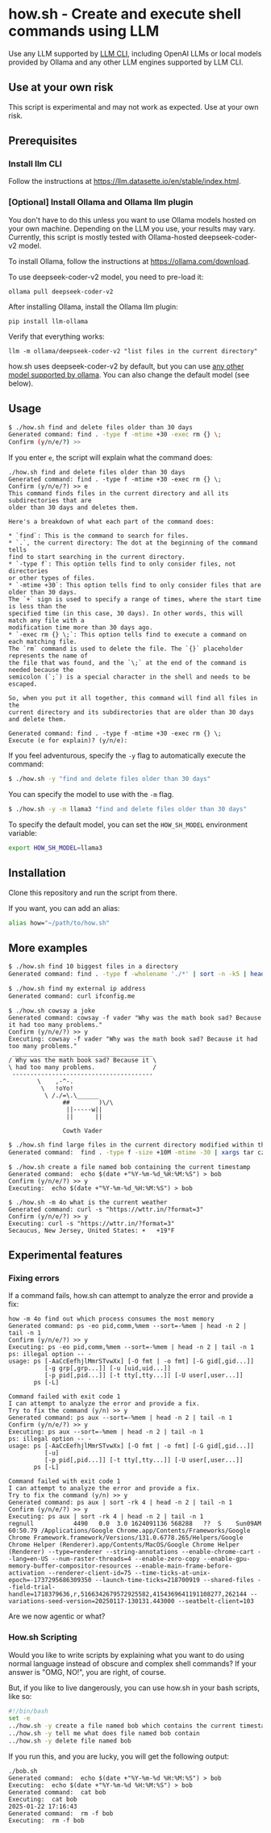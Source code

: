 # how.sh - Create and execute shell commands using LLM

Use any LLM supported by [LLM CLI](https://llm.datasette.io/en/stable/index.html),
including OpenAI LLMs or local models provided by Ollama and any other LLM engines 
supported by LLM CLI.

## Use at your own risk

This script is experimental and may not work as expected. Use at your own risk.

## Prerequisites

### Install llm CLI

Follow the instructions at https://llm.datasette.io/en/stable/index.html.

### [Optional] Install Ollama and Ollama llm plugin

You don't have to do this unless you want to use Ollama models hosted on your own machine.
Depending on the LLM you use, your results may vary. Currently, this script is mostly tested
with Ollama-hosted deepseek-coder-v2 model.

To install Ollama, follow the instructions at https://ollama.com/download.

To use deepseek-coder-v2 model, you need to pre-load it:

```terminal
ollama pull deepseek-coder-v2
```

After installing Ollama, install the Ollama llm plugin:

```terminal
pip install llm-ollama
```

Verify that everything works:

```terminal
llm -m ollama/deepseek-coder-v2 "list files in the current directory"
```

how.sh uses deepseek-coder-v2 by default, but you can use [any other model supported by ollama](https://ollama.ai/library).
You can also change the default model (see below).

## Usage

```bash
$ ./how.sh find and delete files older than 30 days
Generated command: find . -type f -mtime +30 -exec rm {} \;
Confirm (y/n/e/?) >>
```

If you enter `e`, the script will explain what the command does:

```text
./how.sh find and delete files older than 30 days
Generated command: find . -type f -mtime +30 -exec rm {} \;
Confirm (y/n/e/?) >> e
This command finds files in the current directory and all its subdirectories that are 
older than 30 days and deletes them.

Here's a breakdown of what each part of the command does:

* `find`: This is the command to search for files.
* `.`, the current directory: The dot at the beginning of the command tells 
find to start searching in the current directory.
* `-type f`: This option tells find to only consider files, not directories 
or other types of files.
* `-mtime +30`: This option tells find to only consider files that are older than 30 days. 
The `+` sign is used to specify a range of times, where the start time is less than the 
specified time (in this case, 30 days). In other words, this will match any file with a 
modification time more than 30 days ago.
* `-exec rm {} \;`: This option tells find to execute a command on each matching file. 
The `rm` command is used to delete the file. The `{}` placeholder represents the name of 
the file that was found, and the `\;` at the end of the command is needed because the 
semicolon (`;`) is a special character in the shell and needs to be escaped.

So, when you put it all together, this command will find all files in the 
current directory and its subdirectories that are older than 30 days and delete them.

Generated command: find . -type f -mtime +30 -exec rm {} \;
Execute (e for explain)? (y/n/e):
```

If you feel adventurous, specify the `-y` flag to automatically execute the command:

```bash
$ ./how.sh -y "find and delete files older than 30 days"
```

You can specify the model to use with the `-m` flag.

```bash
$ ./how.sh -y -m llama3 "find and delete files older than 30 days"
```

To specify the default model, you can set the `HOW_SH_MODEL` environment variable:

```bash
export HOW_SH_MODEL=llama3
```

## Installation

Clone this repository and run the script from there.

If you want, you can add an alias:

```bash
alias how="~/path/to/how.sh"
```

## More examples

```bash
$ ./how.sh find 10 biggest files in a directory
Generated command: find . -type f -wholename './*' | sort -n -k5 | head -n 10
```

```bash
$ ./how.sh find my external ip address
Generated command: curl ifconfig.me
```

```terminal
$ ./how.sh cowsay a joke
Generated command: cowsay -f vader "Why was the math book sad? Because it had too many problems."
Confirm (y/n/e/?) >> y
Executing: cowsay -f vader "Why was the math book sad? Because it had too many problems."
 _______________________________________
/ Why was the math book sad? Because it \
\ had too many problems.                /
 ---------------------------------------
        \    ,-^-.
         \   !oYo!
          \ /./=\.\______
               ##        )\/\
                ||-----w||
                ||      ||

               Cowth Vader
```

```bash
$ ./how.sh find large files in the current directory modified within the last 30 days and compress them into a single archive
Generated command:  find . -type f -size +10M -mtime -30 | xargs tar czvf large_files_archive.tar.gz
```

```terminal
$ ./how.sh create a file named bob containing the current timestamp
Generated command:  echo $(date +"%Y-%m-%d_%H:%M:%S") > bob
Confirm (y/n/e/?) >> y
Executing:  echo $(date +"%Y-%m-%d_%H:%M:%S") > bob
```

```terminal
$ ./how.sh -m 4o what is the current weather
Generated command: curl -s "https://wttr.in/?format=3"
Confirm (y/n/e/?) >> y
Executing: curl -s "https://wttr.in/?format=3"
Secaucus, New Jersey, United States: ☀️   +19°F
```

## Experimental features

### Fixing errors

If a command fails, how.sh can attempt to analyze the error and provide a fix:

```terminal
how -m 4o find out which process consumes the most memory
Generated command: ps -eo pid,comm,%mem --sort=-%mem | head -n 2 | tail -n 1
Confirm (y/n/e/?) >> y
Executing: ps -eo pid,comm,%mem --sort=-%mem | head -n 2 | tail -n 1
ps: illegal option -- -
usage: ps [-AaCcEefhjlMmrSTvwXx] [-O fmt | -o fmt] [-G gid[,gid...]]
          [-g grp[,grp...]] [-u [uid,uid...]]
          [-p pid[,pid...]] [-t tty[,tty...]] [-U user[,user...]]
       ps [-L]

Command failed with exit code 1
I can attempt to analyze the error and provide a fix.
Try to fix the command (y/n) >> y
Generated command: ps aux --sort=-%mem | head -n 2 | tail -n 1
Confirm (y/n/e/?) >> y
Executing: ps aux --sort=-%mem | head -n 2 | tail -n 1
ps: illegal option -- -
usage: ps [-AaCcEefhjlMmrSTvwXx] [-O fmt | -o fmt] [-G gid[,gid...]]
          [-u]
          [-p pid[,pid...]] [-t tty[,tty...]] [-U user[,user...]]
       ps [-L]

Command failed with exit code 1
I can attempt to analyze the error and provide a fix.
Try to fix the command (y/n) >> y
Generated command: ps aux | sort -rk 4 | head -n 2 | tail -n 1
Confirm (y/n/e/?) >> y
Executing: ps aux | sort -rk 4 | head -n 2 | tail -n 1
regnull           4490   0.0  3.0 1624091136 568288   ??  S    Sun09AM  60:50.79 /Applications/Google Chrome.app/Contents/Frameworks/Google Chrome Framework.framework/Versions/131.0.6778.265/Helpers/Google Chrome Helper (Renderer).app/Contents/MacOS/Google Chrome Helper (Renderer) --type=renderer --string-annotations --enable-chrome-cart --lang=en-US --num-raster-threads=4 --enable-zero-copy --enable-gpu-memory-buffer-compositor-resources --enable-main-frame-before-activation --renderer-client-id=75 --time-ticks-at-unix-epoch=-1737295686309350 --launch-time-ticks=218700919 --shared-files --field-trial-handle=1718379636,r,5166342679572925582,4154369641191108277,262144 --variations-seed-version=20250117-130131.443000 --seatbelt-client=103
```

Are we now agentic or what?

### How.sh Scripting

Would you like to write scripts by explaining what you want to do using normal language instead of obscure and complex shell commands?
If your answer is "OMG, NO!", you are right, of course. 

But, if you like to live dangerously, you can use how.sh in your bash scripts, like so:

```bash
#!/bin/bash
set -e
../how.sh -y create a file named bob which contains the current timestamp 
../how.sh -y tell me what does file named bob contain
../how.sh -y delete file named bob
```

If you run this, and you are lucky, you will get the following output:

```terminal
./bob.sh
Generated command:  echo $(date +"%Y-%m-%d %H:%M:%S") > bob
Executing:  echo $(date +"%Y-%m-%d %H:%M:%S") > bob
Generated command:  cat bob
Executing:  cat bob
2025-01-22 17:16:43
Generated command:  rm -f bob
Executing:  rm -f bob
```

